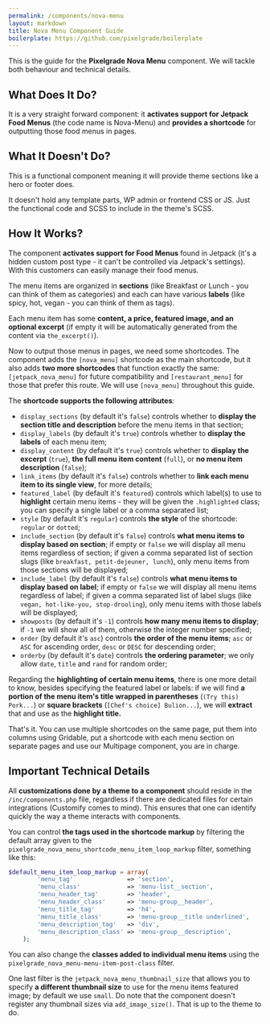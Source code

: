 ```yaml
---
permalink: /components/nova-menu
layout: markdown
title: Nova Menu Component Guide
boilerplate: https://github.com/pixelgrade/boilerplate
---
```

This is the guide for the **Pixelgrade Nova Menu** component. We will tackle both behaviour and technical details.

## What Does It Do?

It is a very straight forward component: it **activates support for Jetpack Food Menus** (the code name is Nova-Menu) and **provides a shortcode** for outputting those food menus in pages.

## What It Doesn't Do?

This is a functional component meaning it will provide theme sections like a hero or footer does.

It doesn't hold any template parts, WP admin or frontend CSS or JS. Just the functional code and SCSS to include in the theme's SCSS.

## How It Works?

The component **activates support for Food Menus** found in Jetpack (it's a hidden custom post type - it can't be controlled via Jetpack's settings). With this customers can easily manage their food menus. 

The menu items are organized in **sections** (like Breakfast or Lunch - you can think of them as categories) and each can have various **labels** (like spicy, hot, vegan - you can think of them as tags).

Each menu item has some **content, a price, featured image, and an optional excerpt** (if empty it will be automatically generated from the content via `the_excerpt()`).

Now to output those menus in pages, we need some shortcodes. The component adds the `[nova_menu]` shortcode as the main shortcode, but it also adds **two more shortcodes** that function exactly the same: `[jetpack_nova_menu]` for future compatibility and `[restaurant_menu]` for those that prefer this route. We will use `[nova_menu]` throughout this guide.

The **shortcode supports the following attributes**:

- `display_sections` (by default it's `false`) controls whether to **display the section title and description** before the menu items in that section;
- `display_labels` (by default it's `true`) controls whether to **display the labels** of each menu item;
- `display_content` (by default it's `true`) controls whether to **display the excerpt** (`true`), **the full menu item content** (`full`), or **no menu item description** (`false`);
- `link_items` (by default it's `false`) controls whether to **link each menu item to its single view**, for more details;
- `featured_label` (by default it's `featured`) controls which label(s) to use to **highlight** certain menu items - they will be given the `.highlighted` class; you can specify a single label or a comma separated list;
- `style` (by default it's `regular`) controls **the style** of the shortcode: `regular` or `dotted`;
- `include_section` (by default it's `false`) controls **what menu items to display based on section**; if empty or `false` we will display all menu items regardless of section; if given a comma separated list of section slugs (like `breakfast, petit-dejeuner, lunch`), only menu items from those sections will be displayed;
- `include_label` (by default it's `false`) controls **what menu items to display based on label**; if empty or `false` we will display all menu items regardless of label; if given a comma separated list of label slugs (like `vegan, hot-like-you, stop-drooling`), only menu items with those labels will be displayed;
- `showposts` (by default it's `-1`) controls **how many menu items to display**; if `-1` we will show all of them, otherwise the integer number specified;
- `order` (by default it's `asc`) controls **the order of the menu items**; `asc` or `ASC` for ascending order, `desc` or `DESC` for descending order;
- `orderby` (by default it's `date`) controls **the ordering parameter**; we only allow `date`, `title` and `rand` for random order;

Regarding the **highlighting of certain menu items**, there is one more detail to know, besides specifying the featured label or labels: if we will find **a portion of the menu item's title wrapped in parentheses** (`(Try this) Pork...`) or **square brackets** (`[Chef's choice] Bulion...`), we will **extract** that and use as the **highlight title.**

That's it. You can use multiple shortcodes on the same page, put them into columns using Gridable, put a shortcode with each menu section on separate pages and use our Multipage component, you are in charge.

## Important Technical Details

All **customizations done by a theme to a component** should reside in the `/inc/components.php` file, regardless if there are dedicated files for certain integrations (Customify comes to mind). This ensures that one can identify quickly the way a theme interacts with components.

You can control **the tags used in the shortcode markup** by filtering the default array given to the `pixelgrade_nova_menu_shortcode_menu_item_loop_markup` filter, something like this:

```php
$default_menu_item_loop_markup = array(
		'menu_tag'               => 'section',
		'menu_class'             => 'menu-list__section',
		'menu_header_tag'        => 'header',
		'menu_header_class'      => 'menu-group__header',
		'menu_title_tag'         => 'h4',
		'menu_title_class'       => 'menu-group__title underlined',
		'menu_description_tag'   => 'div',
		'menu_description_class' => 'menu-group__description',
	);
```

You can also change the **classes added to individual menu items** using the `pixelgrade_nova_menu-menu-item-post-class` filter.

One last filter is the `jetpack_nova_menu_thumbnail_size` that allows you to specify **a different thumbnail size** to use for the menu items featured image; by default we use `small`. Do note that the component doesn't register any thumbnail sizes via `add_image_size()`. That is up to the theme to do.